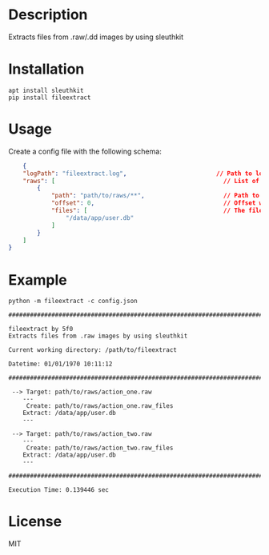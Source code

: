 # Description

Extracts files from .raw/.dd images by using sleuthkit

# Installation

```
apt install sleuthkit
pip install fileextract
```

# Usage

Create a config file with the following schema:

```json
    {
    "logPath": "fileextract.log",                         // Path to log file
    "raws": [                                               // List of .raw images
        {
            "path": "path/to/raws/**",                      // Path to the .raw image 
            "offset": 0,                                    // Offset where the file system starts
            "files": [                                      // The files which shall be extracted
                "/data/app/user.db"
            ]
        }
    ]
}
```

# Example

`python -m fileextract -c config.json`

```
################################################################################

fileextract by 5f0
Extracts files from .raw images by using sleuthkit

Current working directory: /path/to/fileextract

Datetime: 01/01/1970 10:11:12

################################################################################

 --> Target: path/to/raws/action_one.raw
    ---
     Create: path/to/raws/action_one.raw_files
    Extract: /data/app/user.db
    ---

 --> Target: path/to/raws/action_two.raw
    ---
     Create: path/to/raws/action_two.raw_files
    Extract: /data/app/user.db
    ---

################################################################################

Execution Time: 0.139446 sec

```

# License

MIT